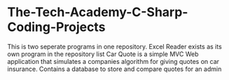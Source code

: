 # The-Tech-Academy-C-Sharp-Coding-Projects
This is two seperate programs in one repository.
Excel Reader exists as its own program in the repository list
Car Quote is a simple MVC Web application that simulates a companies algorithm for giving quotes on car insurance. 
Contains a database to store and compare quotes for an admin
